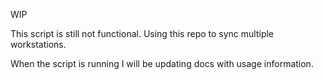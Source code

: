 WIP

This script is still not functional. Using this repo to sync multiple workstations.

When the script is running I will be updating docs with usage information.
